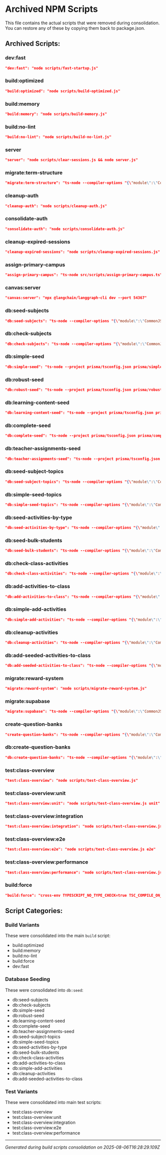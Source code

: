 # Archived NPM Scripts

This file contains the actual scripts that were removed during consolidation.
You can restore any of these by copying them back to package.json.

## Archived Scripts:

### dev:fast
```json
"dev:fast": "node scripts/fast-startup.js"
```

### build:optimized
```json
"build:optimized": "node scripts/build-optimized.js"
```

### build:memory
```json
"build:memory": "node scripts/build-memory.js"
```

### build:no-lint
```json
"build:no-lint": "node scripts/build-no-lint.js"
```

### server
```json
"server": "node scripts/clear-sessions.js && node server.js"
```

### migrate:term-structure
```json
"migrate:term-structure": "ts-node --compiler-options "{\"module\":\"CommonJS\"}" prisma/migrations/manual/term-structure-update.ts"
```

### cleanup-auth
```json
"cleanup-auth": "node scripts/cleanup-auth.js"
```

### consolidate-auth
```json
"consolidate-auth": "node scripts/consolidate-auth.js"
```

### cleanup-expired-sessions
```json
"cleanup-expired-sessions": "node scripts/cleanup-expired-sessions.js"
```

### assign-primary-campus
```json
"assign-primary-campus": "ts-node src/scripts/assign-primary-campus.ts"
```

### canvas:server
```json
"canvas:server": "npx @langchain/langgraph-cli dev --port 54367"
```

### db:seed-subjects
```json
"db:seed-subjects": "ts-node --compiler-options "{\"module\":\"CommonJS\"}" src/server/db/seed-subjects.ts"
```

### db:check-subjects
```json
"db:check-subjects": "ts-node --compiler-options "{\"module\":\"CommonJS\"}" src/server/db/check-subjects.ts"
```

### db:simple-seed
```json
"db:simple-seed": "ts-node --project prisma/tsconfig.json prisma/simple-seed.ts"
```

### db:robust-seed
```json
"db:robust-seed": "ts-node --project prisma/tsconfig.json prisma/robust-seed.ts"
```

### db:learning-content-seed
```json
"db:learning-content-seed": "ts-node --project prisma/tsconfig.json prisma/learning-content-seed.ts"
```

### db:complete-seed
```json
"db:complete-seed": "ts-node --project prisma/tsconfig.json prisma/complete-seed.ts"
```

### db:teacher-assignments-seed
```json
"db:teacher-assignments-seed": "ts-node --project prisma/tsconfig.json prisma/teacher-assignments-seed.ts"
```

### db:seed-subject-topics
```json
"db:seed-subject-topics": "ts-node --compiler-options "{\"module\":\"CommonJS\"}" src/server/db/seed-subject-topics.ts"
```

### db:simple-seed-topics
```json
"db:simple-seed-topics": "ts-node --compiler-options "{\"module\":\"CommonJS\"}" src/server/db/simple-seed-topics.ts"
```

### db:seed-activities-by-type
```json
"db:seed-activities-by-type": "ts-node --compiler-options "{\"module\":\"CommonJS\"}" src/server/db/seed-activities-by-type.ts"
```

### db:seed-bulk-students
```json
"db:seed-bulk-students": "ts-node --compiler-options "{\"module\":\"CommonJS\"}" src/server/db/seed-bulk-students.ts"
```

### db:check-class-activities
```json
"db:check-class-activities": "ts-node --compiler-options "{\"module\":\"CommonJS\"}" src/server/db/check-class-activities.ts"
```

### db:add-activities-to-class
```json
"db:add-activities-to-class": "ts-node --compiler-options "{\"module\":\"CommonJS\"}" src/server/db/add-activities-to-class.ts"
```

### db:simple-add-activities
```json
"db:simple-add-activities": "ts-node --compiler-options "{\"module\":\"CommonJS\"}" src/server/db/simple-add-activities.ts"
```

### db:cleanup-activities
```json
"db:cleanup-activities": "ts-node --compiler-options "{\"module\":\"CommonJS\"}" src/server/db/cleanup-activities.ts"
```

### db:add-seeded-activities-to-class
```json
"db:add-seeded-activities-to-class": "ts-node --compiler-options "{\"module\":\"CommonJS\"}" src/server/db/add-seeded-activities-to-class.ts"
```

### migrate:reward-system
```json
"migrate:reward-system": "node scripts/migrate-reward-system.js"
```

### migrate:supabase
```json
"migrate:supabase": "ts-node --compiler-options "{\"module\":\"CommonJS\"}" src/scripts/migrate-to-supabase.ts"
```

### create-question-banks
```json
"create-question-banks": "ts-node --compiler-options "{\"module\":\"CommonJS\"}" scripts/create-question-banks-for-subjects.ts"
```

### db:create-question-banks
```json
"db:create-question-banks": "ts-node --compiler-options "{\"module\":\"CommonJS\"}" prisma/create-question-banks.ts"
```

### test:class-overview
```json
"test:class-overview": "node scripts/test-class-overview.js"
```

### test:class-overview:unit
```json
"test:class-overview:unit": "node scripts/test-class-overview.js unit"
```

### test:class-overview:integration
```json
"test:class-overview:integration": "node scripts/test-class-overview.js integration"
```

### test:class-overview:e2e
```json
"test:class-overview:e2e": "node scripts/test-class-overview.js e2e"
```

### test:class-overview:performance
```json
"test:class-overview:performance": "node scripts/test-class-overview.js performance"
```

### build:force
```json
"build:force": "cross-env TYPESCRIPT_NO_TYPE_CHECK=true TSC_COMPILE_ON_ERROR=true ESLINT_NO_DEV_ERRORS=true next build"
```


## Script Categories:

### Build Variants
These were consolidated into the main `build` script:
- build:optimized
- build:memory
- build:no-lint
- build:force
- dev:fast

### Database Seeding
These were consolidated into `db:seed`:
- db:seed-subjects
- db:check-subjects
- db:simple-seed
- db:robust-seed
- db:learning-content-seed
- db:complete-seed
- db:teacher-assignments-seed
- db:seed-subject-topics
- db:simple-seed-topics
- db:seed-activities-by-type
- db:seed-bulk-students
- db:check-class-activities
- db:add-activities-to-class
- db:simple-add-activities
- db:cleanup-activities
- db:add-seeded-activities-to-class

### Test Variants  
These were consolidated into main test scripts:
- test:class-overview
- test:class-overview:unit
- test:class-overview:integration
- test:class-overview:e2e
- test:class-overview:performance

---
*Generated during build scripts consolidation on 2025-08-06T16:28:29.109Z*
